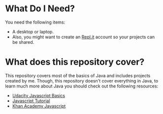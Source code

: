 # What Do I Need?
You need the following items:
* A desktop or laptop.
* Also, you might want to create an [Repl.it](https://repl.it/login?goto=%2Fhome) account so your projects can be shared.
# What does this repository cover?
This repository covers most of the basics of Java and includes projects created by me. Though, this repository doesn't cover everything in Java, to learn much more about Java you should check out the following resources:
* [Udacity Javascript Basics](https://www.udacity.com/course/intro-to-javascript--ud803)
* [Javascript Tutorial](https://learnjavascript.online/)
* [Khan Academy Javascript](https://www.khanacademy.org/computing/computer-programming/programming)

